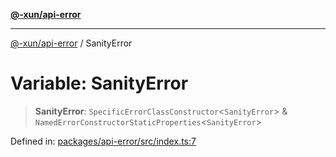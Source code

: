 [**@-xun/api-error**](../README.md)

***

[@-xun/api-error](../README.md) / SanityError

# Variable: SanityError

> **SanityError**: `SpecificErrorClassConstructor`\<`SanityError`\> & `NamedErrorConstructorStaticProperties`\<`SanityError`\>

Defined in: [packages/api-error/src/index.ts:7](https://github.com/Xunnamius/api-utils/blob/76aaa5b4cce48ea0bcd85fb368375b4a88bfa80f/packages/api-error/src/index.ts#L7)
